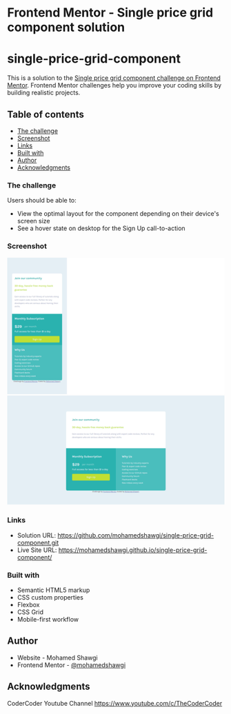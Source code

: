 # Frontend Mentor - Single price grid component solution
# single-price-grid-component

This is a solution to the [Single price grid component challenge on Frontend Mentor](https://www.frontendmentor.io/challenges/single-price-grid-component-5ce41129d0ff452fec5abbbc). Frontend Mentor challenges help you improve your coding skills by building realistic projects. 

## Table of contents

  - [The challenge](#the-challenge)
  - [Screenshot](#screenshot)
  - [Links](#links)
  - [Built with](#built-with)
- [Author](#author)
- [Acknowledgments](#acknowledgments)

### The challenge

Users should be able to:

- View the optimal layout for the component depending on their device's screen size
- See a hover state on desktop for the Sign Up call-to-action

### Screenshot

![](./screenshots/mobile.png)
![](./screenshots/desktop.png)


### Links

- Solution URL: https://github.com/mohamedshawgi/single-price-grid-component.git
- Live Site URL: https://mohamedshawgi.github.io/single-price-grid-component/


### Built with

- Semantic HTML5 markup
- CSS custom properties
- Flexbox
- CSS Grid
- Mobile-first workflow

## Author

- Website - Mohamed Shawgi
- Frontend Mentor - [@mohamedshawgi](https://www.frontendmentor.io/profile/mohamedshawgi)

## Acknowledgments
CoderCoder Youtube Channel
https://www.youtube.com/c/TheCoderCoder



